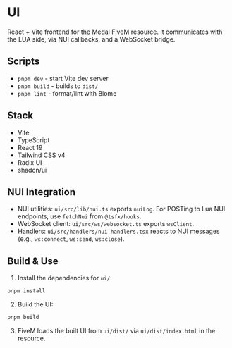# UI

React + Vite frontend for the Medal FiveM resource. 
It communicates with the LUA side, via NUI callbacks, and a WebSocket bridge.

## Scripts

- `pnpm dev` - start Vite dev server
- `pnpm build` - builds to `dist/`
- `pnpm lint` - format/lint with Biome

## Stack

- Vite
- TypeScript
- React 19
- Tailwind CSS v4
- Radix UI
- shadcn/ui

## NUI Integration

- NUI utilities: `ui/src/lib/nui.ts` exports `nuiLog`. For POSTing to Lua NUI endpoints, use `fetchNui` from `@tsfx/hooks`.
- WebSocket client: `ui/src/ws/websocket.ts` exports `wsClient`.
- Handlers: `ui/src/handlers/nui-handlers.tsx` reacts to NUI messages (e.g., `ws:connect`, `ws:send`, `ws:close`).

## Build & Use

1) Install the dependencies for `ui/`:

```bash
pnpm install
```

2) Build the UI:

```bash
pnpm build
```

3) FiveM loads the built UI from `ui/dist/` via `ui/dist/index.html` in the resource.
